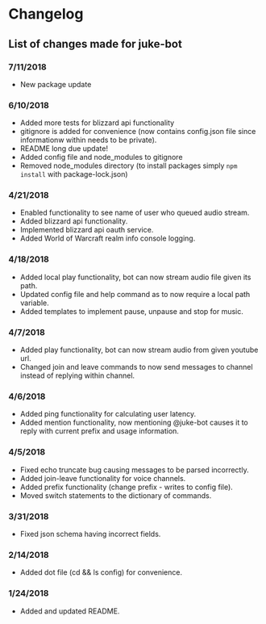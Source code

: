 # Changelog
## List of changes made for juke-bot

### 7/11/2018
- New package update

### 6/10/2018
- Added more tests for blizzard api functionality
- gitignore is added for convenience (now contains config.json file since informationw within needs to be private).
- README long due update!
- Added config file and node_modules to gitignore
- Removed node_modules directory (to install packages simply `npm install` with package-lock.json)

### 4/21/2018
- Enabled functionality to see name of user who queued audio stream.
- Added blizzard api functionality.
- Implemented blizzard api oauth service.
- Added World of Warcraft realm info console logging.

### 4/18/2018
- Added local play functionality, bot can now stream audio file given its path.
- Updated config file and help command as to now require a local path variable.
- Added templates to implement pause, unpause and stop for music.

### 4/7/2018
- Added play functionality, bot can now stream audio from given youtube url.
- Changed join and leave commands to now send messages to channel instead of replying within channel.

### 4/6/2018
- Added ping functionality for calculating user latency.
- Added mention functionality, now mentioning @juke-bot causes it to reply with current prefix and usage information.

### 4/5/2018
- Fixed echo truncate bug causing messages to be parsed incorrectly.
- Added join-leave functionality for voice channels.
- Added prefix functionality (change prefix - writes to config file).
- Moved switch statements to the dictionary of commands.

### 3/31/2018
- Fixed json schema having incorrect fields.

### 2/14/2018
- Added dot file (cd && ls config) for convenience.

### 1/24/2018
- Added and updated README.